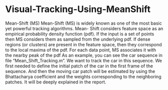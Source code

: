 # Visual-Tracking-Using-MeanShift
Mean-Shift (MS) Mean-Shift (MS) is widely known as one of the most basic yet powerful tracking algorithms. Mean- Shift considers feature space as an empirical probability density function (pdf). If the input is a set of points then MS considers them as sampled from the underlying pdf. If dense regions (or clusters) are present in the feature space, then they correspond to the local maxima of the pdf. For each data point, MS associates it with the nearby peak of the pdf As an example, you can see the car sequence in file “Mean_Shift_Tracking.m”. We want to track the car in this sequence. We first needed to define the initial patch of the car in the first frame of the sequence. And then the moving car patch will be estimated by using the Bhattacharya coefficient and the weights corresponding to the neighboring patches. It will be deeply explained in the report.
